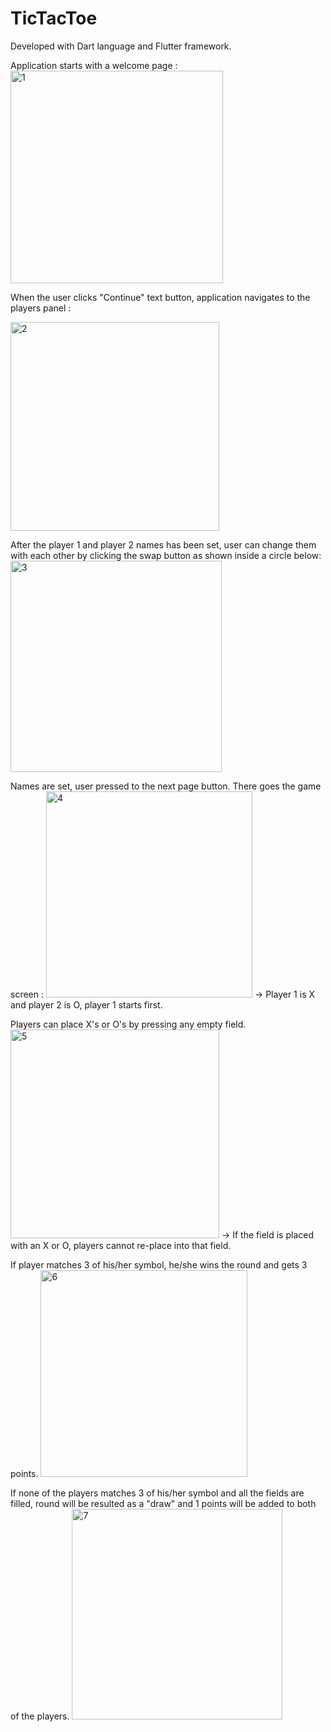 # TicTacToe
Developed with Dart language and Flutter framework.

Application starts with a welcome page :
<img width="340" alt="1" src="https://user-images.githubusercontent.com/84105094/168923587-1bc4953f-e0a9-4854-9f1e-555745749950.png">

When the user clicks "Continue" text button, application navigates to the players panel :

<img width="334" alt="2" src="https://user-images.githubusercontent.com/84105094/168923760-91cd4215-2499-40b5-8d0b-d22ebe93b132.png">

After the player 1 and player 2 names has been set, user can change them with each other by clicking the swap button as shown inside a circle below:
<img width="338" alt="3" src="https://user-images.githubusercontent.com/84105094/168923958-2a50c78b-8b45-4772-aba7-0ca9543e6d22.png">

Names are set, user pressed to the next page button. There goes the game screen : 
<img width="330" alt="4" src="https://user-images.githubusercontent.com/84105094/168924122-08889caa-b315-4c41-a16a-cb6bfed4bf53.png">
  -> Player 1 is X and player 2 is O, player 1 starts first.
  
Players can place X's or O's by pressing any empty field. 
 <img width="334" alt="5" src="https://user-images.githubusercontent.com/84105094/168924221-468d6477-bf0d-477f-8fa5-35257a9e33fe.png">
  -> If the field is placed with an X or O, players cannot re-place into that field.
  
If player matches 3 of his/her symbol, he/she wins the round and gets 3 points.
<img width="331" alt="6" src="https://user-images.githubusercontent.com/84105094/168924440-69e146ec-7a8c-4639-b4d9-9e66be24fcba.png">


If none of the players matches 3 of his/her symbol and all the fields are filled, round will be resulted as a "draw" and 1 points will be added to both of the players.
<img width="337" alt="7" src="https://user-images.githubusercontent.com/84105094/168924595-402927ce-2e1e-4d4b-a92e-7d1580864d34.png">

